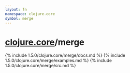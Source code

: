 ```yaml
---
layout: fn
namespace: clojure.core
symbol: merge
---
```


# [clojure.core](../)/merge

{% include 1.5.0/clojure.core/merge/docs.md %}
{% include 1.5.0/clojure.core/merge/examples.md %}
{% include 1.5.0/clojure.core/merge/src.md %}


